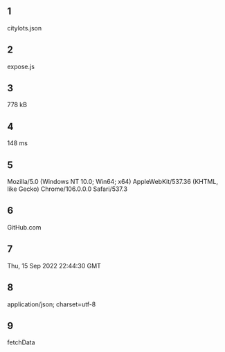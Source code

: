 ## 1
citylots.json

## 2
expose.js

## 3
778 kB

## 4
148 ms

## 5
Mozilla/5.0 (Windows NT 10.0; Win64; x64) AppleWebKit/537.36 (KHTML, like Gecko) Chrome/106.0.0.0 Safari/537.3

## 6
GitHub.com

## 7
Thu, 15 Sep 2022 22:44:30 GMT

## 8
application/json; charset=utf-8

## 9
fetchData